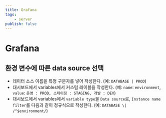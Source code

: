 ```yaml
---
title: Grafana
tags:
    - server
publish: false
---
```


# Grafana

## 환경 변수에 따른 data source 선택

- 데이터 소스 이름을 특정 구분자를 넣어 작성한다. (예: `DATABASE | PROD`)
- 대시보드에서 variables에서 커스텀 레이블을 작성한다. (예: `name`: `environment`, `value`: `운영 : PROD, 스테이징 : STAGING, 개발 : DEV`)
- 대시보드에서 variables에서 `variable type`을 `Data source`로, `Instance name filter`를 다음과 같이 정규식으로 작성한다. (예: `DATABASE \| /^$environment/`)
